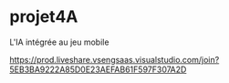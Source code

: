 # projet4A
 L'IA intégrée au jeu mobile

 https://prod.liveshare.vsengsaas.visualstudio.com/join?5EB3BA9222A85D0E23AEFAB61F597F307A2D